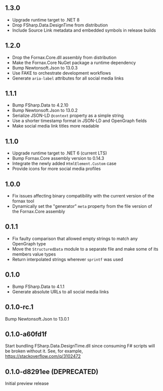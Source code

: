 ## 1.3.0
- Upgrade runtime target to .NET 8
- Drop FSharp.Data.DesignTime from distribution
- Include Source Link metadata and embedded symbols in release builds

## 1.2.0
- Drop the Fornax.Core.dll assembly from distribution
- Make the Fornax.Core NuGet package a runtime dependency
- Bump Newtonsoft.Json to 13.0.3
- Use FAKE to orchestrate development workflows
- Generate `aria-label` attributes for all social media links

## 1.1.1
- Bump FSharp.Data to 4.2.10
- Bump Newtonsoft.Json to 13.0.2
- Serialize JSON-LD `@context` property as a simple string
- Use a shorter timestamp format in JSON-LD and OpenGraph fields
- Make social media link titles more readable

## 1.1.0
- Upgrade runtime target to .NET 6 (current LTS)
- Bump Fornax.Core assembly version to 0.14.3
- Integrate the newly added `HtmlElement.Custom` case
- Provide icons for more social media profiles

## 1.0.0
- Fix issues affecting binary compatibility with the current version of the fornax tool
- Dynamically set the "generator" `meta` property from the file version of the Fornax.Core assembly

## 0.1.1
- Fix faulty comparison that allowed empty strings to match any OpenGraph type
- Move the `StructuredData` module to a separate file and make some of its members value types
- Return interpolated strings wherever `sprintf` was used

## 0.1.0
- Bump FSharp.Data to 4.1.1
- Generate absolute URLs to all social media links

## 0.1.0-rc.1
Bump Newtonsoft.Json to 13.0.1

## 0.1.0-a60fd1f
Start bundling FSharp.Data.DesignTime.dll since consuming F# scripts will be broken without it.
See, for example, <https://stackoverflow.com/q/3102472>

## 0.1.0-d8291ee (DEPRECATED)
Initial preview release
